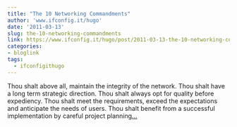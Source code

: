 ```yaml
---
title: "The 10 Networking Commandments"
author: 'www.ifconfig.it/hugo'
date: '2011-03-13'
slug: the-10-networking-commandments
link: https://www.ifconfig.it/hugo/post/2011-03-13-the-10-networking-commandments/
categories:
- bloglink
tags:
  - ifconfigithugo
---
```


Thou shalt above all, maintain the integrity of the network. Thou shalt have a long term strategic direction. Thou shalt always opt for quality before expediency. Thou shalt meet the requirements, exceed the expectations and anticipate the needs of users. Thou shalt benefit from a successful implementation by careful project planning[... <i class="fas fa-external-link-alt"></i>](https://www.ifconfig.it/hugo/post/2011-03-13-the-10-networking-commandments/)

